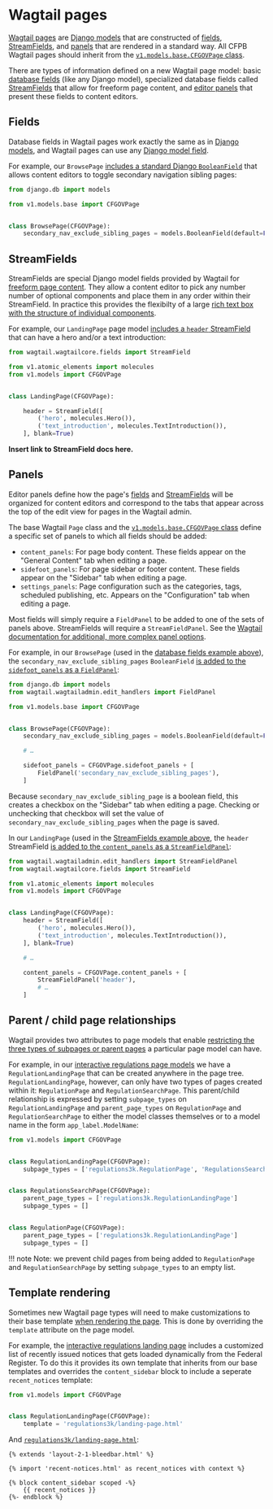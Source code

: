 # Wagtail pages

[Wagtail pages](http://docs.wagtail.io/en/v1.13.4/topics/pages.html) are 
[Django models](https://docs.djangoproject.com/en/1.11/topics/db/models/) 
that are constructed of 
[fields](#fields), [StreamFields](#streamfields), and [panels](#panels) 
that are rendered in a standard way. 
All CFPB Wagtail pages should inherit from the 
[`v1.models.base.CFGOVPage` class](https://github.com/cfpb/cfgov-refresh/blob/master/cfgov/v1/models/base.py).

There are types of information defined on a new Wagtail page model: 
basic [database fields](#fields) (like any Django model), 
specialized database fields called [StreamFields](#streamfields) that allow for freeform page content, 
and [editor panels](#panels) that present these fields to content editors. 

## Fields

Database fields in Wagtail pages work exactly the same as in 
[Django models](https://docs.djangoproject.com/en/1.11/topics/db/models/#fields), 
and Wagtail pages can use any [Django model field](https://docs.djangoproject.com/en/1.11/ref/models/fields/). 

For example, our `BrowsePage` 
[includes a standard Django `BooleanField`](https://github.com/cfpb/cfgov-refresh/blob/master/cfgov/v1/models/browse_page.py) 
that allows content editors to toggle secondary navigation sibling pages:

```python
from django.db import models

from v1.models.base import CFGOVPage


class BrowsePage(CFGOVPage):
    secondary_nav_exclude_sibling_pages = models.BooleanField(default=False)
```

## StreamFields

StreamFields are special Django model fields provided by Wagtail for 
[freeform page content](https://docs.wagtail.io/en/v1.13.4/topics/streamfield.html). 
They allow a content editor to pick any number number of optional components
and place them in any order within their StreamField. 
In practice this provides the flexibilty of a large 
[rich text box with the structure of individual components](https://torchbox.com/blog/rich-text-fields-and-faster-horses/).

For example, our `LandingPage` page model 
[includes a `header` StreamField](https://github.com/cfpb/cfgov-refresh/blob/master/cfgov/v1/models/landing_page.py) 
that can have a hero and/or a text introduction:

```python
from wagtail.wagtailcore.fields import StreamField

from v1.atomic_elements import molecules
from v1.models import CFGOVPage


class LandingPage(CFGOVPage):

    header = StreamField([
        ('hero', molecules.Hero()),
        ('text_introduction', molecules.TextIntroduction()),
    ], blank=True)
```

**Insert link to StreamField docs here.**

## Panels

Editor panels define how the page's [fields](#fields) and [StreamFields](#streamfields) will be organized for content editors 
and correspond to the tabs that appear across the top of the edit view for pages in the Wagtail admin.

The base Wagtail `Page` class and the [`v1.models.base.CFGOVPage` class](https://github.com/cfpb/cfgov-refresh/blob/master/cfgov/v1/models/base.py#L60) 
define a specific set of panels to which all fields should be added:

- `content_panels`:
  For page body content.
  These fields appear on the "General Content" tab when editing a page. 
- `sidefoot_panels`:
  For page sidebar or footer content.
  These fields appear on the "Sidebar" tab when editing a page. 
- `settings_panels`:
  Page configuration such as the categories, tags, scheduled publishing, etc.
  Appears on the "Configuration" tab when editing a page. 

Most fields will simply require a `FieldPanel` to be added to one of the sets of panels above. 
StreamFields will require a `StreamFieldPanel`. 
See the [Wagtail documentation for additional, more complex panel options](https://docs.wagtail.io/en/v1.13.4/topics/pages.html#editor-panels).

For example, in our `BrowsePage` (used in the [database fields example above](#fields)),
the `secondary_nav_exclude_sibling_pages` `BooleanField` 
[is added to the `sidefoot_panels` as a `FieldPanel`](https://github.com/cfpb/cfgov-refresh/blob/master/cfgov/v1/models/browse_page.py#L63):

```python
from django.db import models
from wagtail.wagtailadmin.edit_handlers import FieldPanel

from v1.models.base import CFGOVPage


class BrowsePage(CFGOVPage):
    secondary_nav_exclude_sibling_pages = models.BooleanField(default=False)

    # …

    sidefoot_panels = CFGOVPage.sidefoot_panels + [
        FieldPanel('secondary_nav_exclude_sibling_pages'),
    ]
```

Because `secondary_nav_exclude_sibling_page` is a boolean field, 
this creates a checkbox on the "Sidebar" tab when editing a page.
Checking or unchecking that checkbox will set the value of `secondary_nav_exclude_sibling_pages` when the page is saved.

In our `LandingPage` (used in the [StreamFields example above](#streamfields), 
the `header` StreamField 
[is added to the `content_panels` as a `StreamFieldPanel`](https://github.com/cfpb/cfgov-refresh/blob/master/cfgov/v1/models/landing_page.py#L31):

```python
from wagtail.wagtailadmin.edit_handlers import StreamFieldPanel
from wagtail.wagtailcore.fields import StreamField

from v1.atomic_elements import molecules
from v1.models import CFGOVPage


class LandingPage(CFGOVPage):
    header = StreamField([
        ('hero', molecules.Hero()),
        ('text_introduction', molecules.TextIntroduction()),
    ], blank=True)

    # …

    content_panels = CFGOVPage.content_panels + [
        StreamFieldPanel('header'),
        # …
    ]
```

## Parent / child page relationships

Wagtail provides two attributes to page models that enable 
[restricting the three types of subpages or parent pages](https://docs.wagtail.io/en/v1.13.4/topics/pages.html#parent-page-subpage-type-rules) 
a particular page model can have. 

For example, in our [interactive regulations page models](https://github.com/cfpb/cfgov-refresh/blob/master/cfgov/regulations3k/models/pages.py#L138) 
we have a `RegulationLandingPage` that can be created anywhere in the page tree. 
`RegulationLandingPage`, however, can only have two types of pages created within it: 
`RegulationPage` and `RegulationSearchPage`. 
This parent/child relationship is expressed by setting `subpage_types` on `RegulationLandingPage`
and `parent_page_types` on `RegulationPage` and `RegulationSearchPage` 
to either the model classes themselves or to a model name in the form `app_label.ModelName`:

```python
from v1.models import CFGOVPage


class RegulationLandingPage(CFGOVPage):
    subpage_types = ['regulations3k.RegulationPage', 'RegulationsSearchPage']


class RegulationsSearchPage(CFGOVPage):
    parent_page_types = ['regulations3k.RegulationLandingPage']
    subpage_types = []


class RegulationPage(CFGOVPage):
    parent_page_types = ['regulations3k.RegulationLandingPage']
    subpage_types = []
```

!!! note 
    Note: we prevent child pages from being added to `RegulationPage` and `RegulationSearchPage` 
    by setting `subpage_types` to an empty list.

## Template rendering

Sometimes new Wagtail page types will need to make customizations to their base template 
[when rendering the page](https://docs.wagtail.io/en/v1.13.4/topics/pages.html#template-rendering).
This is done by overriding the `template` attribute on the page model.

For example, the [interactive regulations landing page](https://github.com/cfpb/cfgov-refresh/blob/master/cfgov/regulations3k/models/pages.py#L138) 
includes a customized list of recently issued notices that gets loaded dynamically from the Federal Register. 
To do this it provides its own template that inherits from our base templates 
and overrides the `content_sidebar` block to include a seperate `recent_notices` template:

```python
from v1.models import CFGOVPage


class RegulationLandingPage(CFGOVPage):
    template = 'regulations3k/landing-page.html'
```

And [`regulations3k/landing-page.html`](https://github.com/cfpb/cfgov-refresh/blob/master/cfgov/regulations3k/jinja2/regulations3k/landing-page.html#L5):

```jinja2
{% extends 'layout-2-1-bleedbar.html' %}

{% import 'recent-notices.html' as recent_notices with context %}

{% block content_sidebar scoped -%}
    {{ recent_notices }}
{%- endblock %}
```

